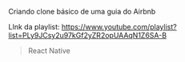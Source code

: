 Criando clone básico de uma guia do Airbnb 

LInk da playlist: https://www.youtube.com/playlist?list=PLy9JCsy2u97kGf2yZR2opUAAqN1Z6SA-B

> React Native
